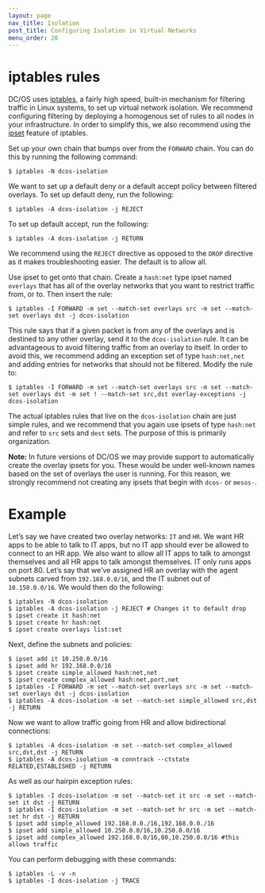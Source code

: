 ```yaml
---
layout: page
nav_title: Isolation
post_title: Configuring Isolation in Virtual Networks
menu_order: 20
---
```


# iptables rules

DC/OS uses [iptables](http://linux.die.net/man/8/iptables), a fairly high speed, built-in mechanism for filtering traffic in Linux systems, to set up virtual network isolation. We recommend configuring filtering by deploying a homogenous set of rules to all nodes in your infrastructure. In order to simplify this, we also recommend using the [ipset](http://ipset.netfilter.org/ipset.man.html) feature of iptables. 

Set up your own chain that bumps over from the `FORWARD` chain. You can do this by running the following command:

    $ iptables -N dcos-isolation

We want to set up a default deny or a default accept policy between filtered overlays. To set up default deny, run the following:

    $ iptables -A dcos-isolation -j REJECT

To set up default accept, run the following:

    $ iptables -A dcos-isolation -j RETURN

We recommend using the `REJECT` directive as opposed to the `DROP` directive as it makes troubleshooting easier. The default is to allow all.

Use ipset to get onto that chain. Create a `hash:net` type ipset named `overlays` that has all of the overlay networks that you want to restrict traffic from, or to. Then insert the rule:

    $ iptables -I FORWARD -m set --match-set overlays src -m set --match-set overlays dst -j dcos-isolation

This rule says that if a given packet is from any of the overlays and is destined to any other overlay, send it to the `dcos-isolation` rule. It can be advantageous to avoid filtering traffic from an overlay to itself. In order to avoid this, we recommend adding an exception set of type `hash:net,net` and adding entries for networks that should not be filtered. Modify the rule to: 

    $ iptables -I FORWARD -m set --match-set overlays src -m set --match-set overlays dst -m set ! --match-set src,dst overlay-exceptions -j dcos-isolation

The actual iptables rules that live on the `dcos-isolation` chain are just simple rules, and we recommend that you again use ipsets of type `hash:net` and refer to `src` sets and `dest` sets. The purpose of this is primarily organization.

**Note:** In future versions of DC/OS we may provide support to automatically create the overlay ipsets for you. These would be under well-known names based on the set of overlays the user is running. For this reason, we strongly recommend not creating any ipsets that begin with `dcos-` or `mesos-`. 

# Example

Let’s say we have created two overlay networks: `IT` and `HR`. We want HR apps to be able to talk to IT apps, but no IT app should ever be allowed to connect to an HR app. We also want to allow all IT apps to talk to amongst themselves and all HR apps to talk amongst themselves. IT only runs apps on port 80. Let’s say that we’ve assigned HR an overlay with the agent subnets carved from `192.168.0.0/16`, and the IT subnet out of `10.150.0.0/16`. We would then do the following:

    $ iptables -N dcos-isolation
    $ iptables -A dcos-isolation -j REJECT # Changes it to default drop
    $ ipset create it hash:net
    $ ipset create hr hash:net
    $ ipset create overlays list:set

Next, define the subnets and policies:

    $ ipset add it 10.250.0.0/16
    $ ipset add hr 192.168.0.0/16
    $ ipset create simple_allowed hash:net,net
    $ ipset create complex_allowed hash:net,port,net 
    $ iptables -I FORWARD -m set --match-set overlays src -m set --match-set overlays dst -j dcos-isolation 
    $ iptables -A dcos-isolation -m set --match-set simple_allowed src,dst -j RETURN

Now we want to allow traffic going from HR and allow bidirectional connections:

    $ iptables -A dcos-isolation -m set --match-set complex_allowed src,dst,dst -j RETURN
    $ iptables -A dcos-isolation -m conntrack --ctstate RELATED,ESTABLISHED -j RETURN

As well as our hairpin exception rules:

    $ iptables -I dcos-isolation -m set --match-set it src -m set --match-set it dst -j RETURN
    $ iptables -I dcos-isolation -m set --match-set hr src -m set --match-set hr dst -j RETURN
    $ ipset add simple_allowed 192.168.0.0./16,192.168.0.0./16
    $ ipset add simple_allowed 10.250.0.0/16,10.250.0.0/16
    $ ipset add complex_allowed 192.168.0.0/16,80,10.250.0.0/16 #this allows traffic

You can perform debugging with these commands:

    $ iptables -L -v -n
    $ iptables -I dcos-isolation -j TRACE
